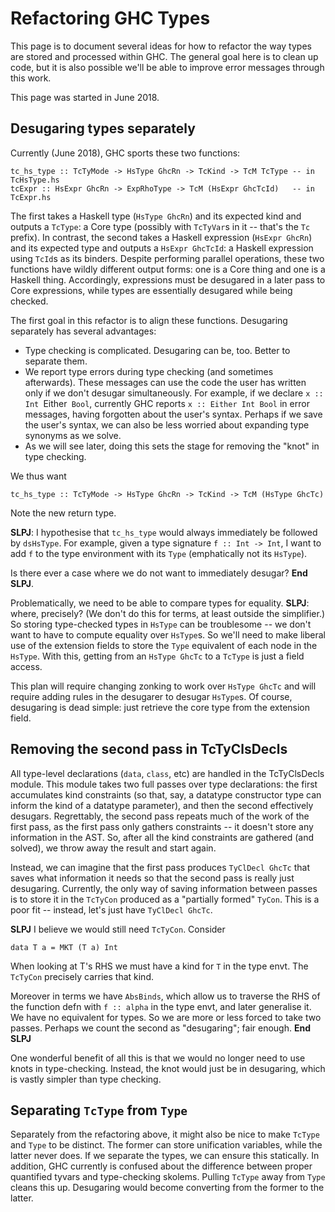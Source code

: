 # Refactoring GHC Types



This page is to document several ideas for how to refactor the way types are stored and processed within GHC. The general goal here is to clean up code, but it is also possible we'll be able to improve error messages through this work.



This page was started in June 2018.


## Desugaring types separately



Currently (June 2018), GHC sports these two functions:


```
tc_hs_type :: TcTyMode -> HsType GhcRn -> TcKind -> TcM TcType -- in TcHsType.hs
tcExpr :: HsExpr GhcRn -> ExpRhoType -> TcM (HsExpr GhcTcId)   -- in TcExpr.hs
```


The first takes a Haskell type (`HsType GhcRn`) and its expected kind and outputs a `TcType`: a Core type (possibly with `TcTyVar`s in it -- that's the `Tc` prefix). In contrast, the second takes a Haskell expression (`HsExpr GhcRn`) and its expected type and outputs a `HsExpr GhcTcId`: a Haskell expression using `TcId`s as its binders. Despite performing parallel operations, these two functions have wildly different output forms: one is a Core thing and one is a Haskell thing. Accordingly, expressions must be desugared in a later pass to Core expressions, while types are essentially desugared while being checked.



The first goal in this refactor is to align these functions. Desugaring separately has several advantages:


- Type checking is complicated. Desugaring can be, too. Better to separate them.
- We report type errors during type checking (and sometimes afterwards). These messages can use the code the user has written only if we don't desugar simultaneously. For example, if we declare `x :: Int `Either` Bool`, currently GHC reports `x :: Either Int Bool` in error messages, having forgotten about the user's syntax. Perhaps if we save the user's syntax, we can also be less worried about expanding type synonyms as we solve.
- As we will see later, doing this sets the stage for removing the "knot" in type checking.


We thus want


```
tc_hs_type :: TcTyMode -> HsType GhcRn -> TcKind -> TcM (HsType GhcTc)
```


Note the new return type.



**SLPJ**: I hypothesise that `tc_hs_type` would always immediately be followed by `dsHsType`.   For example, given a type signature `f :: Int -> Int`, I want to add `f` to the type environment with its `Type` (emphatically not its `HsType`). 



Is there ever a case where we do not want to immediately desugar?  **End SLPJ**.



Problematically, we need to be able to compare types for equality. **SLPJ**: where, precisely?   (We don't do this for terms, at least outside the simplifier.) So storing type-checked types in `HsType` can be troublesome -- we don't want to have to compute equality over `HsType`s. So we'll need to make liberal use of the extension fields to store the `Type` equivalent of each node in the `HsType`. With this, getting from an `HsType GhcTc` to a `TcType` is just a field access.



This plan will require changing zonking to work over `HsType GhcTc` and will require adding rules in the desugarer to desugar `HsType`s. Of course, desugaring is dead simple: just retrieve the core type from the extension field.


## Removing the second pass in TcTyClsDecls



All type-level declarations (`data`, `class`, etc) are handled in the TcTyClsDecls module. This module takes two full passes over type declarations: the first accumulates kind constraints (so that, say, a datatype constructor type can inform the kind of a datatype parameter), and then the second effectively desugars. Regrettably, the second pass repeats much of the work of the first pass, as the first pass only gathers constraints -- it doesn't store any information in the AST. So, after all the kind constraints are gathered (and solved), we throw away the result and start again.



Instead, we can imagine that the first pass produces `TyClDecl GhcTc` that saves what information it needs so that the second pass is really just desugaring. Currently, the only way of saving information between passes is to store it in the `TcTyCon` produced as a "partially formed" `TyCon`. This is a poor fit -- instead, let's just have `TyClDecl GhcTc`.



**SLPJ** I believe we would still need `TcTyCon`. Consider


```wiki
data T a = MKT (T a) Int
```


When looking at T's RHS we must have a kind for `T` in the type envt.  The `TcTyCon` precisely carries that kind.



Moreover in terms we have `AbsBinds`, which allow us to traverse the RHS of the function defn with `f :: alpha` in the type envt, and later generalise it.  We have no equivalent for types.  So we are more or less forced to take two passes.  Perhaps we count the second as "desugaring"; fair enough.   **End SLPJ**



One wonderful benefit of all this is that we would no longer need to use knots in type-checking. Instead, the knot would just be in desugaring, which is vastly simpler than type checking.


## Separating `TcType` from `Type`



Separately from the refactoring above, it might also be nice to make `TcType` and `Type` to be distinct. The former can store unification variables, while the latter never does. If we separate the types, we can ensure this statically. In addition, GHC currently is confused about the difference between proper quantified tyvars and type-checking skolems. Pulling `TcType` away from `Type` cleans this up. Desugaring would become converting from the former to the latter.


